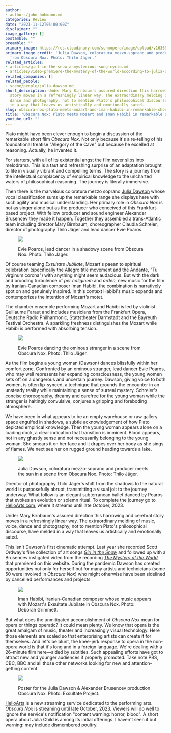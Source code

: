 ```yaml
---
author:
- authors/john-hohmann.md
categories: Review
date: "2021-11-12T05:00:00Z"
disclaimer: ""
image_gallery: []
postamble: ""
preamble: ""
primary_image: https://res.cloudinary.com/schmopera/image/upload/v1636503005/media/2021/11/sqObscuraNox_ivrojz.jpg
primary_image_credit: 'Julia Dawson, coloratura mezzo-soprano and producer in a scene
  from Obscura Nox. Photo: Thilo Jäger.'
related_articles:
- articles/girl-in-the-snow-a-mysterious-song-cycle.md
- articles/video-premiere-the-mystery-of-the-world-according-to-julia-dawson.md
related_companies: []
related_people:
- scene/people/julia-dawson.md
short_description: Under Mary Birnbaum's assured direction this harrowing and cerebral
  story moves in a refreshingly linear way. The extraordinary melding of music, voice,
  dance and photography, not to mention Plato's philosophical discourse, have melded
  in a way that leaves us artistically and emotionally sated.
slug: obscura-nox-plato-meets-mozart-and-iman-habibi-in-remarkable-short-film
title: 'Obscura Nox: Plato meets Mozart and Iman Habibi in remarkable short film'
youtube_url: ""
---
```

Plato might have been clever enough to begin a discussion of the remarkable short film _Obscura Nox_. Not only because it's a re-telling of his foundational treatise "Allegory of the Cave" but because he excelled at reasoning. Actually, he invented it.

For starters, with all of its existential angst the film never slips into melodrama. This is a taut and refreshing surprise of an adaptation brought to life in visually vibrant and compelling terms. The story is a journey from the intellectual complacency of empirical knowledge to the uncharted waters of philosophical reasoning. The journey is literally immersive.

Then there is the marvelous coloratura mezzo soprano [Julia Dawson](/scene/people/julia-dawson/) whose vocal classification sums up the remarkable range she displays here with such agility and musical understanding. Her primary role in _Obscura Nox_ is not as singer alone but as the producer who conceived of this Frankfurt-based project. With fellow producer and sound engineer Alexander Brusencev they made it happen. Together they assembled a trans-Atlantic team including director Mary Birnbaum, choreographer Claudia Schreier, director of photography Thilo Jäger and lead dancer Evie Poaros.

<figure data-type="image">

![](https://res.cloudinary.com/schmopera/image/upload/v1636503063/media/2021/11/ObscuraNox_2_sflznh.jpg)

<figcaption>Evie Poaros, lead dancer in a shadowy scene from Obscura Nox. Photo: Thilo Jäger.</figcaption>  
</figure>

Of course teaming _Exsultate Jubilate_, Mozart's paean to spiritual celebration (specifically the Allegro title movement and the Andante, "Tu virginum corona") with anything might seem audacious. But with the dark and brooding turbulence of _per caliginem_ and _ardeo_, new music for the film by Iranian-Canadian composer Iman Habibi, the combination is narratively spot on and genuinely inspired. In this context Habibi's music expands and contemporizes the intention of Mozart’s motet.

The chamber ensemble performing Mozart and Habibi is led by violinist Guillaume Faraut and includes musicians from the Frankfurt Opera, Deutsche Radio Philharmonic, Stattstheater Darmstadt and the Bayreuth Festival Orchestra. A sparkling freshness distinguishes the Mozart while Habibi is performed with absorbing tension.

<figure data-type="image">

![](https://res.cloudinary.com/schmopera/image/upload/v1636503082/media/2021/11/ObscuraNox_3_cdfmmj.jpg)

<figcaption>Evie Poaros dancing the ominous stranger in a scene from Obscura Nox. Photo: Thilo Jäger.</figcaption>  
</figure>

As the film begins a young woman (Dawson) dances blissfully within her comfort zone. Confronted by an ominous stranger, lead dancer Evie Poaros, who may well represents her expanding consciousness, the young women sets off on a dangerous and uncertain journey. Dawson, giving voice to both women, is often lip-synced, a technique that grounds the encounter in an unsteady reality while maintaining a sense of surreal mystery. Schreier's concise choreography, dreamy and carefree for the young woman while the stranger is haltingly convulsive, conjures a gripping and foreboding atmosphere.

We have been in what appears to be an empty warehouse or raw gallery space engulfed in shadows, a subtle acknowledgement of how Plato depicted empirical knowledge. Then the young woman appears alone on a loading dock, a clear indication that transition is imminent. Blood appears, not in any ghastly sense and not necessarily belonging to the young woman. She smears it on her face and it drapes over her body as she sings of flames. We next see her on rugged ground heading towards a lake.

<figure data-type="image">

![](https://res.cloudinary.com/schmopera/image/upload/v1636503125/media/2021/11/ObscuraNox_4_mlbozw.jpg)

<figcaption>Julia Dawson, coloratura mezzo-soprano and producer meets the sun in a scene from Obscura Nox. Photo: Thilo Jäger.</figcaption>  
</figure>

Director of photography Thilo Jäger's shift from the shadows to the natural world is purposefully abrupt, transmitting a visual jolt to the journey underway. What follow is an elegant subterranean ballet danced by Poaros that evokes an evolution or solemn ritual. To complete the journey go to [HelioArts.com](https://helioarts.com/), where it streams until late October, 2023.

Under Mary Birnbaum's assured direction this harrowing and cerebral story moves in a refreshingly linear way. The extraordinary melding of music, voice, dance and photography, not to mention Plato's philosophical discourse, have melded in a way that leaves us artistically and emotionally sated.

This isn't Dawson’s first cinematic attempt. Last year she recorded Scott Ordway's fine collection of art songs [_Girl in the Snow_](/girl-in-the-snow-a-mysterious-song-cycle/) and followed up with a Brusencev instigated video from the recording [_The Mystery of the World_](/video-premiere-the-mystery-of-the-world-according-to-julia-dawson/) that premiered on this website. During the pandemic Dawson has created opportunities not only for herself but for many artists and technicians (some 50 were involved in _Obscura Nox_) who might otherwise have been sidelined by cancelled performances and projects.

<figure data-type="image">

![](https://res.cloudinary.com/schmopera/image/upload/v1636503153/media/2021/11/ObscuraNox_5_pulth7.jpg)

<figcaption>Iman Habibi, Iranian-Canadian composer whose music appears with Mozart's Exsultate Jubilate in Obscura Nox. Photo: Deborah Grimmett.</figcaption>  
</figure>

But what does the unmitigated accomplishment of _Obscura Nox_ mean for opera or things operatic? It could mean plenty. We know that opera is the great amalgam of music, theater and increasingly visual technology. Here those elements are scaled so that enterprising artists can create it for themselves. And let's be blunt, the knee-jerk response to opera in the non-opera world is that it's long and in a foreign language. We're dealing with a 26-minute film here—aided by subtitles. Such appealing efforts have got to attract new and younger audiences if properly promoted. Take note PBS, CBC, BBC and all those other networks looking for new and attention-getting content.

<figure data-type="image">

![](https://res.cloudinary.com/schmopera/image/upload/v1636503161/media/2021/11/ObscuraNox_Poster_mbchmb.jpg)

<figcaption>Poster for the Julia Dawson & Alexander Brusencev production Obscura Nox. Photo: Exsultate Project.</figcaption>  
</figure>

[HelioArts](https://helioarts.com/) is a new streaming service dedicated to the performing arts. _Obscura Nox_ is streaming until late October, 2023. Viewers will do well to ignore the service's notification "content warning: horror, blood". A short opera about Julia Child is among its initial offerings. I haven't seen it but warning: may include dismembered poultry.